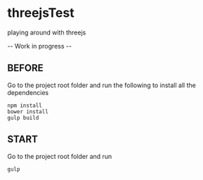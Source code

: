 # threejsTest
playing around with threejs

-- Work in progress --

## BEFORE
Go to the project root folder and run the following to install all the dependencies
```
npm install
bower install
gulp build
```

## START
Go to the project root folder and run
```
gulp
```
